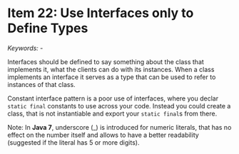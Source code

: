 # Item 22: Use Interfaces only to Define Types
*Keywords: -*

Interfaces should be defined to say something about the class that implements it, what the clients can do with its instances.
When a class implements an interface it serves as a type that can be used to refer to instances of that class.  

Constant interface pattern is a poor use of interfaces, where you declar `static final` constants to use across your code. Instead you could create a class, that is not instantiable and export your `static final`s from there.  

Note: In **Java 7**, underscore (_) is introduced for numeric literals, that has no effect on the number itself and allows to have a better readability (suggested if the literal has 5 or more digits).  
